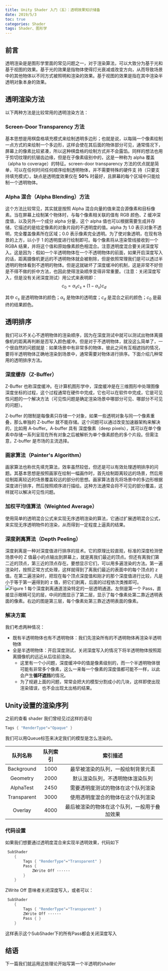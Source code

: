 ```yaml
---
title: Unity Shader 入门（五）：透明效果知识储备
date: 2019/5/3
toc: true 
categories: Shader
tags: Shader、图形学
---
```


## 前言

透明渲染是是图形学里面的常见问题之一，对于渲染算法，可以大致分为基于光和基于视图的效果。基于光的效果是指物体使得灯光衰减或改变方向，从而导致场景中的其他物体以不同方式被照明和渲染的效果。基于视图的效果是指在其中渲染半透明对象本身的效果。
<!--more-->
## 透明渲染方法

以下两种方法是比较常用的透明渲染方法：

### Screen-Door Transparency 方法

基本思想是用棋盘格填充模式来绘制透明多边形；也就是说，以每隔一个像素绘制一点方式的来绘制一个多边形，这样会使在其后面的物体部分可见，通常情况下，屏幕上的像素比较紧凑，所以这种棋盘格的绘制方式并不会露馅。同样的想法也用于剪切纹理的抗锯齿边缘，但是在子像素级别中的，这是一种称为 alpha 覆盖（alpha to coverage）的特征。screen-door transparency 方法的优点就是简单，可以在任何时间任何顺序绘制透明物体，并不需要特殊的硬件支
持（只要支持填充模式）。缺点是透明度效果仅在 **50%** 时最好，且屏幕的每个区域中只能绘制一个透明物体。

### Alpha 混合（Alpha Blending）方法

这个方法比较常见，其实就是按照 Alpha 混合向量的值来混合源像素和目标像素。当在屏幕上绘制某个物体时，与每个像素相关联的值有 RGB 颜色、Z 缓冲深度值，以及另外一个成分 alpha 分量，这个 alpha 值也可以根据需要生成并存储，它描述的是给定像素的对象片段的不透明度的值。alpha 为 1.0 表示对象不透明，完全覆盖像素所在区域；0.0 表示像素完全透明。为了使对象透明，在现有场景的上方，以小于 1 的透明度进行绘制即可。每个像素将从渲染管线接收到一个 RGBA 结果，并将这个值和原始像素颜色相混合。注意透明度混合要关闭深度写入。这是因为：假如一个半透明物体在一个不透明物体的前面，如果开启深度写入的话，距离摄像机更远的不透明物体就会被剔除，但是依照常理我们是可以透过半透明的物体看到不透明的物体。但是这就破坏了深度缓冲的机制，这是非常不好但是不得不做的折中方法，也因此使得渲染顺序变得非常重要。（注意：关闭深度写入，但是没有关闭深度测试）用公式来表明即：
$$c_0 = \alpha_s c_s + (1 - \alpha_s)c_d$$

其中 $c_s$ 是透明物体的颜色；$\alpha_s$ 是物体的透明度；$c_d$ 是混合之前的颜色；$c_0$ 是最终的结果颜色。

## 透明排序

我们可以不关心不透明物体的渲染顺序，因为在深度测试中就可以测试出物体离摄像机的距离再判断是否写入颜色缓冲。但是对于不透明物体，就没这么简单了，一个很自然的问题就是：如果场景中有非常多的物体，彼此之间有互相遮挡的情况，要将半透明物体正确地渲染到场景中，通常需要对物体进行排序。下面介绍几种常用的透明排序方法。

### 深度缓存（Z-Buffer）

Z-Buffer 也称深度缓冲。在计算机图形学中，深度缓冲是在三维图形中处理图像深度坐标的过程，这个过程通常在硬件中完成，它也可以在软件中完成，它是可见性问题的一个解决方法（可见性问题是确定渲染场景中哪部分可见、哪部分不可见的问题）。

Z-buffer 的限制是每像素只存储一个对象，如果一些透明对象与同一个像素重叠，那么单独的 Z-buffer 就不能存储。这个问题可以通过改变加速器架构来解决的，比如用 A-buffer。A-buffer 具有 深度像素（deep pixels），其可以在单个像素中存储一系列呈现在所有对象之后被解析为单个像素颜色的多个片段。但需注意，Z-buffer 是市场的主流选择。

### 画家算法（Painter's Algorithm）

画家算法也称优先填充算法，效率虽然较低，但还是可以有效处理透明排序的问题。其基本思想是按照画家在绘制一幅画作时，首先绘制距离较远的场景，然后用绘制距离较近的场景覆盖较远的部分的思想。画家算法首先将场景中的多边形根据深度进行排序，然后按照顺序进行描绘。这种方法通常会将不可见的部分覆盖，这样就可以解决可见性问题。

### 加权平均值算法（Weighted Average）

使用简单的透明混合公式来实现无序透明渲染的算法，它通过扩展透明混合公式，来实现无序透明物件的渲染，从而得到一定程度上逼真的结果。

### 深度剥离算法（Depth Peeling）

深度剥离是一种对深度值进行排序的技术。它的原理比较直观，标准的深度检测使场景中的 Z 值最小的点输出到屏幕上，就是离我们最近的顶点。但还有离我们第二近的顶点，第三近的顶点存在。要想显示它们，可以用多遍渲染的方法。第一遍渲染时，按照正常方式处理，这样就得到了离我们最近的表面中的每个顶点的 z 值。在第二遍渲染时，把现在每个顶点深度值和刚才的那个深度值进行比较，凡是小于等于第一遍得到的 z 值，把它们剥离，后面的过程依次类推即可。
![Figure 1 每个深度剥离通道渲染特定的一层透明通道。左侧是第一个 Pass，直接显示眼睛可见的层，中间的图显示了第二层，显示了每个像素处第二靠近透明表面的像素。右边的图是第三层，每个像素处第三靠近透明表面的像素。](1.png)

### 解决方案

我们考虑两种情况：

- 既有半透明物体也有不透明物体：我们先渲染所有的不透明物体再渲染半透明物体
- 全是半透明物体：开启深度测试，关闭深度写入的情况下将半透明物体按照距离摄像机的远近从后往前渲染。
  - 这里有一个小问题，深度缓冲中的值是像素级别的，而一个半透明物体很可能有非常多个像素，这么一来每一个像素的深度值都可能不一样，以此会产生**循环遮挡**的情况。
  - 为了规避上面的问题，常常会把大的模型分割成小的几块，这样即使出现渲染错误，也不会出现太出格的结果。

## Unity设置的渲染序列

之前的查看 shader 我们曾经见过这样的语句

```C++
Tags { "RenderType"="Opaque" }
```

我们可以用Queue标签来决定我们的模型是怎么渲染的。

队列名称|队列索引|索引描述
:--:|:--:|:--:|
Background|1000|最早被渲染的队列，一般绘制背景元素
Geometry|2000|默认渲染队列，不透明物体渲染队列
AlphaTest|2450|需要透明度测试的物体在这个队列渲染
Transparent|3000|使用透明度混合的物体在这个队列渲染
Overlay|4000|最后被渲染的物体在这个队列，一般用于叠加效果

### 代码设置

如果我们想要通过透明度混合来实现半透明效果，代码如下

```C++
 SubShader
    {
        Tags { "RenderType"="Transparent" }  
        Pass {
            ZWrite Off ······
        }
    }
```

ZWrite Off 意味者关闭深度写入，或者可以：

```C++
 SubShader
    {
        Tags { "RenderType"="Transparent" }  
        ZWrite Off ······
        Pass { }
    }
```

这样表示这个SubShader下的所有Pass都会关闭深度写入

## 结语

下一篇我们就运用这些理论开始写第一个半透明的shader